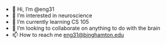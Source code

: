 - 👋 Hi, I’m @eng31
- 👀 I’m interested in neuroscience
- 🌱 I’m currently learning CS 105
- 💞️ I’m looking to collaborate on anything to do with the brain
- 📫 How to reach me eng31@binghamton.edu

<!---
eng31/eng31 is a ✨ special ✨ repository because its `README.md` (this file) appears on your GitHub profile.
You can click the Preview link to take a look at your changes.
--->
